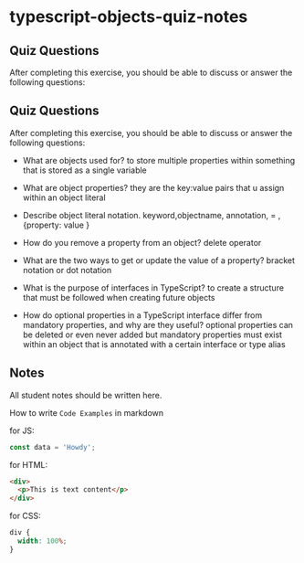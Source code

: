 # typescript-objects-quiz-notes

## Quiz Questions

After completing this exercise, you should be able to discuss or answer the following questions:

## Quiz Questions

After completing this exercise, you should be able to discuss or answer the following questions:

- What are objects used for?
  to store multiple properties within something that is stored as a single variable

- What are object properties?
  they are the key:value pairs that u assign within an object literal
- Describe object literal notation.
  keyword,objectname, annotation, = , {property: value }
- How do you remove a property from an object?
  delete operator
- What are the two ways to get or update the value of a property?
  bracket notation or dot notation
- What is the purpose of interfaces in TypeScript?
  to create a structure that must be followed when creating future objects
- How do optional properties in a TypeScript interface differ from mandatory properties, and why are they useful?
  optional properties can be deleted or even never added but mandatory properties must exist within an object that is annotated with a certain interface or type alias

## Notes

All student notes should be written here.

How to write `Code Examples` in markdown

for JS:

```javascript
const data = 'Howdy';
```

for HTML:

```html
<div>
  <p>This is text content</p>
</div>
```

for CSS:

```css
div {
  width: 100%;
}
```
